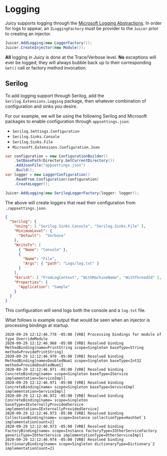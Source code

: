 # Logging
Juicy supports logging through the [Microsoft Logging Abstractions](Microsoft.Extensions.Logging.Abstractions).
In order for logs to appear, an `ILoggingFactory` must be provider to the `Juicer` prior to creating an injector.

```csharp
Juicer.AddLogging(new LoggerFactory());
Juicer.CreateInjector(new Module());
```

**All** logging in Juicy is done at the Trace/Verbose level. **No** exceptions will ever be logged; they will always bubble back up to their corresponding `Get()` call or factory method invocation.

## Serilog
To add logging support through Serilog, add the `Serilog.Extensions.Logging` package, then whatever combination of configuration and sinks you desire.

For our example, we will be using the following Serilog and Microsoft packages to enable configuration through `appsettings.json`:

- `Serilog.Settings.Configuration`
- `Serilog.Sinks.Console`
- `Serilog.Sinks.File`
- `Microsoft.Extensions.Configuration.Json`

```csharp
var configuration = new ConfigurationBuilder()
    .SetBasePath(Directory.GetCurrentDirectory())
    .AddJsonFile("appsettings.json")
    .Build();
var logger = new LoggerConfiguration()
    .ReadFrom.Configuration(configuration)
    .CreateLogger();

Juicer.AddLogging(new SerilogLoggerFactory(logger: logger));
```

The above will create loggers that read their configuration from `./appsettings.json`.

```json
{
  "Serilog": {
    "Using": [ "Serilog.Sinks.Console", "Serilog.Sinks.File" ],
    "MinimumLevel": {
      "Default":  "Verbose"
    },
    "WriteTo": [
      { "Name": "Console" },
      {
        "Name": "File",
        "Args": { "path": "Logs/log.txt" }
      }
    ],
    "Enrich": [ "FromLogContext", "WithMachineName", "WithThreadId" ],
    "Properties": {
      "Application": "Sample"
    }
  }
}
```

This configuration will send logs both the console and a `log.txt` file.

What follows is example output that would be seen when an injector is processing bindings at startup.

```
2020-09-29 12:12:46.778 -05:00 [VRB] Processing bindings for module of type OverrideModule
2020-09-29 12:12:46.968 -05:00 [VRB] Resolved binding MethodBinding[name=PrintString scope=Singleton baseType=String method=ProvidePrintString]
2020-09-29 12:12:46.970 -05:00 [VRB] Resolved binding MethodBinding[name=DoubledNum1 scope=Singleton baseType=Int32 method=ProvideDoubledNum1]
2020-09-29 12:12:46.971 -05:00 [VRB] Resolved binding ConcreteBinding[name= scope=Singleton baseType=IService implementation=ServiceImpl]
2020-09-29 12:12:46.971 -05:00 [VRB] Resolved binding ConcreteBinding[name= scope=Singleton baseType=ServiceImpl implementation=ServiceImpl]
2020-09-29 12:12:46.972 -05:00 [VRB] Resolved binding ConcreteBinding[name= scope=Singleton baseType=IExternallyProvidedService implementation=IExternallyProvidedService]
2020-09-29 12:12:46.973 -05:00 [VRB] Resolved binding CollectionBinding[name= scope=Instance collectionType=HashSet`1 implementationCount=2]
2020-09-29 12:12:46.973 -05:00 [VRB] Resolved binding FactoryBinding[name= scope=Instance factoryType=IOtherServiceFactory genericType=IOtherService implementationType=OtherServiceImpl]
2020-09-29 12:12:46.974 -05:00 [VRB] Resolved binding DictionaryBinding[name= scope=Singleton dictionaryType=Dictionary`2 implementationCount=2]
```